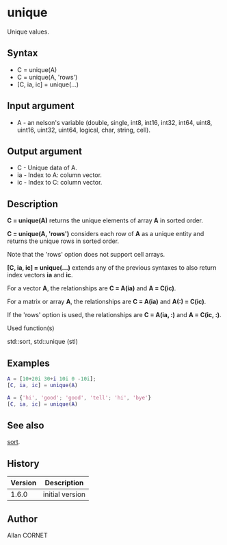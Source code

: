 # unique

Unique values.

## Syntax

- C = unique(A)
- C = unique(A, 'rows')
- [C, ia, ic] = unique(...)

## Input argument

- A - an nelson's variable (double, single, int8, int16, int32, int64, uint8, uint16, uint32, uint64, logical, char, string, cell).

## Output argument

- C - Unique data of A.
- ia - Index to A: column vector.
- ic - Index to C: column vector.

## Description

  <p><b>C = unique(A)</b> returns the unique elements of array <b>A</b> in sorted order.</p>
  <p><b>C = unique(A, 'rows')</b> considers each row of <b>A</b> as a unique entity and returns the unique rows in sorted order.</p>
  <p>Note that the 'rows' option does not support cell arrays.</p>
  <p><b>[C, ia, ic] = unique(...)</b> extends any of the previous syntaxes to also return index vectors <b>ia</b> and <b>ic</b>.</p>
  <p>For a vector <b>A</b>, the relationships are <b>C = A(ia)</b> and <b>A = C(ic)</b>.</p>
  <p>For a matrix or array <b>A</b>, the relationships are <b>C = A(ia)</b> and <b>A(:) = C(ic)</b>.</p>
  <p>If the 'rows' option is used, the relationships are <b>C = A(ia, :)</b> and <b>A = C(ic, :)</b>.</p>

Used function(s)

std::sort, std::unique (stl)

## Examples

```matlab
A = [10+20i 30+i 10i 0 -10i];
[C, ia, ic] = unique(A)
```

```matlab
A = {'hi', 'good'; 'good', 'tell'; 'hi', 'bye'}
[C, ia, ic] = unique(A)
```

## See also

[sort](sort.md).

## History

| Version | Description     |
| ------- | --------------- |
| 1.6.0   | initial version |

## Author

Allan CORNET
